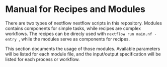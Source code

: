 # Manual for Recipes and Modules

There are two types of nextflow nextflow scripts in this repository. Modules
contains components for simple tasks, while recipes are complex workflows. The
recipes can be direcly used with `nextflow run main.nf -entry `, while the
modules serve as components for recipes.

This section documents the usage of those modules. Available parameters will be
listed for each module file, and the input/output specification will be listed
for each process or workflow.
